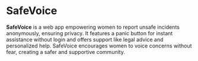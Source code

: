 # SafeVoice
**SafeVoice** is a web app empowering women to report unsafe incidents anonymously, ensuring privacy. It features a panic button for instant assistance without login and offers support like legal advice and personalized help. SafeVoice encourages women to voice concerns without fear, creating a safer and supportive community.
